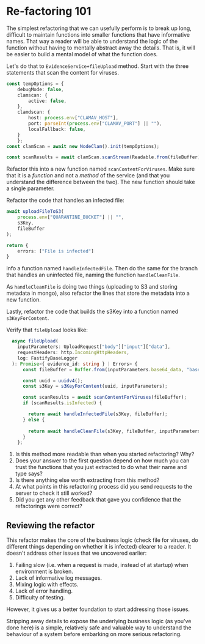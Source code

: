 # Re-factoring 101

The simplest refactoring that we can usefully perform is to break up long, difficult to maintain functions into smaller functions that have informative names. That way a reader will be able to understand the logic of the function without having to mentally abstract away the details. That is, it will be easier to build a mental model of what the function does.

Let's do that to `EvidenceService+fileUpload` method. Start with the three statements that scan the content for viruses.

```typescript
const tempOptions = { 
    debugMode: false,
    clamscan: {
        active: false,
    },
    clamdscan: {
        host: process.env["CLAMAV_HOST"],
        port: parseInt(process.env["CLAMAV_PORT"] || ""),
        localFallback: false,
    }
    };
const clamScan = await new NodeClam().init(tempOptions);

const scanResults = await clamScan.scanStream(Readable.from(fileBuffer));
```

Refactor this into a new function named `scanContentForViruses`. Make sure that it is a *function* and not a *method* of the service (and that you understand the difference between the two). The new function should take a single parameter.

Refactor the code that handles an infected file:

```typescript
await uploadFileToS3(
    process.env["QUARANTINE_BUCKET"] || "",
    s3Key,
    fileBuffer
);

return {
    errors: ["File is infected"]
}
```

info a function named `handleInfectedFile`. Then do the same for the branch that handles an uninfected file, naming the function `handleCleanFile`.

As `handleCleanFile` is doing two things (uploading to S3 and storing metadata in mongo), also refactor the lines that store the metadata into a new function.

Lastly, refactor the code that builds the s3Key into a function named `s3KeyForContent`.

Verify that `fileUpload` looks like:

```typescript
  async fileUpload(
    inputParameters: UploadRequest["body"]["input"]["data"],
    requestHeaders: http.IncomingHttpHeaders,
    log: FastifyBaseLogger
  ): Promise<{ evidence_id: string } | Errors> {
      const fileBuffer = Buffer.from(inputParameters.base64_data, "base64");

      const uuid = uuidv4();
      const s3Key = s3KeyForContent(uuid, inputParameters);

      const scanResults = await scanContentForViruses(fileBuffer);
      if (scanResults.isInfected) {

        return await handleInfectedFile(s3Key, fileBuffer);
      } else {
    
        return await handleCleanFile(s3Key, fileBuffer, inputParameters);
      }
    };
```

1. Is this method more readable than when you started refactoring? Why?
2. Does your answer to the first question depend on how much you can trust the functions that you just extracted to do what their name and type says?
3. Is there anything else worth extracting from this method?
4. At what points in this refactoring process did you send requests to the server to check it still worked?
5. Did you get any other feedback that gave you confidence that the refactorings were correct?

## Reviewing the refactor

This refactor makes the core of the business logic (check file for viruses, do different things depending on whether it is infected) clearer to a reader. It doesn't address other issues that we uncovered earlier:

1. Failing slow (i.e. when a request is made, instead of at startup) when environment is broken.
2. Lack of informative log messages.
3. Mixing logic with effects.
4. Lack of error handling.
5. Difficulty of testing.

However, it gives us a better foundation to start addressing those issues.

Stripping away details to expose the underlying business logic (as you've done here) is a simple, relatively safe and valuable way to understand the behaviour of a system before embarking on more serious refactoring.
